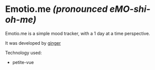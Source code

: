 # Emotio.me *(pronounced eMO-shi-oh-me)*

Emotio.me is a simple mood tracker, with a 1 day at a time perspective.

It was developed by [ginger](https://gingerchew.link/)

Technology used:
- petite-vue
